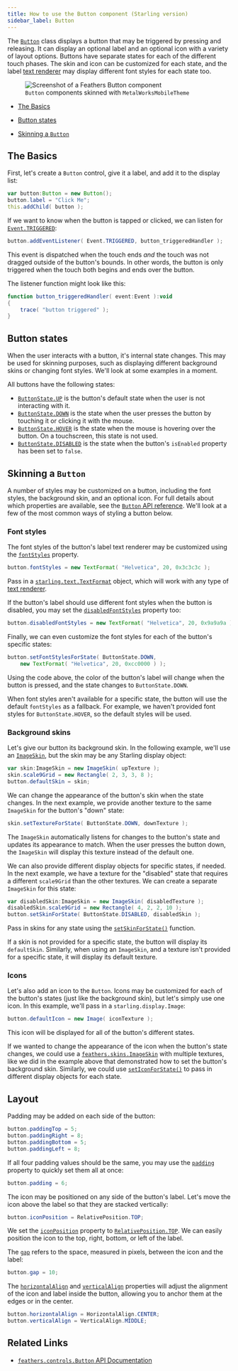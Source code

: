 ```yaml
---
title: How to use the Button component (Starling version)
sidebar_label: Button
---
```


The [`Button`](/api-reference/feathers/controls/Button.html) class displays a button that may be triggered by pressing and releasing. It can display an optional label and an optional icon with a variety of layout options. Buttons have separate states for each of the different touch phases. The skin and icon can be customized for each state, and the label [text renderer](./text-renderers.md) may display different font styles for each state too.

<figure>
<img src="/learn/as3-starling/images/button.png" srcset="/learn/as3-starling/images/button@2x.png 2x" alt="Screenshot of a Feathers Button component" />
<figcaption><code>Button</code> components skinned with <code>MetalWorksMobileTheme</code></figcaption>
</figure>

- [The Basics](#the-basics)

- [Button states](#button-states)

- [Skinning a `Button`](#skinning-a-button)

## The Basics

First, let's create a `Button` control, give it a label, and add it to the display list:

```actionscript
var button:Button = new Button();
button.label = "Click Me";
this.addChild( button );
```

If we want to know when the button is tapped or clicked, we can listen for [`Event.TRIGGERED`](/api-reference/feathers/controls/BasicButton.html#event:triggered):

```actionscript
button.addEventListener( Event.TRIGGERED, button_triggeredHandler );
```

This event is dispatched when the touch ends _and_ the touch was not dragged outside of the button's bounds. In other words, the button is only triggered when the touch both begins and ends over the button.

The listener function might look like this:

```actionscript
function button_triggeredHandler( event:Event ):void
{
    trace( "button triggered" );
}
```

## Button states

When the user interacts with a button, it's internal state changes. This may be used for skinning purposes, such as displaying different background skins or changing font styles. We'll look at some examples in a moment.

All buttons have the following states:

- [`ButtonState.UP`](/api-reference/feathers/controls/ButtonState.html#UP) is the button's default state when the user is not interacting with it.
- [`ButtonState.DOWN`](/api-reference/feathers/controls/ButtonState.html#DOWN) is the state when the user presses the button by touching it or clicking it with the mouse.
- [`ButtonState.HOVER`](/api-reference/feathers/controls/ButtonState.html#HOVER) is the state when the mouse is hovering over the button. On a touchscreen, this state is not used.
- [`ButtonState.DISABLED`](/api-reference/feathers/controls/ButtonState.html#DISABLED) is the state when the button's `isEnabled` property has been set to `false`.

## Skinning a `Button`

A number of styles may be customized on a button, including the font styles, the background skin, and an optional icon. For full details about which properties are available, see the [`Button` API reference](/api-reference/feathers/controls/Button.html). We'll look at a few of the most common ways of styling a button below.

### Font styles

The font styles of the button's label text renderer may be customized using the [`fontStyles`](/api-reference/feathers/controls/Button.html#fontStyles) property.

```actionscript
button.fontStyles = new TextFormat( "Helvetica", 20, 0x3c3c3c );
```

Pass in a [`starling.text.TextFormat`](http://doc.starling-framework.org/current/starling/text/TextFormat.html) object, which will work with any type of [text renderer](./text-renderers.md).

If the button's label should use different font styles when the button is disabled, you may set the [`disabledFontStyles`](/api-reference/feathers/controls/Button.html#disabledFontStyles) property too:

```actionscript
button.disabledFontStyles = new TextFormat( "Helvetica", 20, 0x9a9a9a );
```

Finally, we can even customize the font styles for each of the button's specific states:

```actionscript
button.setFontStylesForState( ButtonState.DOWN,
	new TextFormat( "Helvetica", 20, 0xcc0000 ) );
```

Using the code above, the color of the button's label will change when the button is pressed, and the state changes to `ButtonState.DOWN`.

When font styles aren't available for a specific state, the button will use the default `fontStyles` as a fallback. For example, we haven't provided font styles for `ButtonState.HOVER`, so the default styles will be used.

### Background skins

Let's give our button its background skin. In the following example, we'll use an [`ImageSkin`](/api-reference/feathers/skins/ImageSkin.html), but the skin may be any Starling display object:

```actionscript
var skin:ImageSkin = new ImageSkin( upTexture );
skin.scale9Grid = new Rectangle( 2, 3, 3, 8 );
button.defaultSkin = skin;
```

We can change the appearance of the button's skin when the state changes. In the next example, we provide another texture to the same `ImageSkin` for the button's "down" state:

```actionscript
skin.setTextureForState( ButtonState.DOWN, downTexture );
```

The `ImageSkin` automatically listens for changes to the button's state and updates its appearance to match. When the user presses the button down, the `ImageSkin` will display this texture instead of the default one.

We can also provide different display objects for specific states, if needed. In the next example, we have a texture for the "disabled" state that requires a different `scale9Grid` than the other textures. We can create a separate `ImageSkin` for this state:

```actionscript
var disabledSkin:ImageSkin = new ImageSkin( disabledTexture );
disabledSkin.scale9Grid = new Rectangle( 4, 2, 2, 10 );
button.setSkinForState( ButtonState.DISABLED, disabledSkin );
```

Pass in skins for any state using the [`setSkinForState()`](</api-reference/feathers/controls/BasicButton.html#setSkinForState()>) function.

If a skin is not provided for a specific state, the button will display its `defaultSkin`. Similarly, when using an `ImageSkin`, and a texture isn't provided for a specific state, it will display its default texture.

### Icons

Let's also add an icon to the `Button`. Icons may be customized for each of the button's states (just like the background skin), but let's simply use one icon. In this example, we'll pass in a `starling.display.Image`:

```actionscript
button.defaultIcon = new Image( iconTexture );
```

This icon will be displayed for all of the button's different states.

If we wanted to change the appearance of the icon when the button's state changes, we could use a [`feathers.skins.ImageSkin`](/api-reference/feathers/skins/ImageSkin.html) with multiple textures, like we did in the example above that demonstrated how to set the button's background skin. Similarly, we could use [`setIconForState()`](</api-reference/feathers/controls/Button.html#setIconForState()>) to pass in different display objects for each state.

## Layout

Padding may be added on each side of the button:

```actionscript
button.paddingTop = 5;
button.paddingRight = 8;
button.paddingBottom = 5;
button.paddingLeft = 8;
```

If all four padding values should be the same, you may use the [`padding`](/api-reference/feathers/controls/Button.html#padding) property to quickly set them all at once:

```actionscript
button.padding = 6;
```

The icon may be positioned on any side of the button's label. Let's move the icon above the label so that they are stacked vertically:

```actionscript
button.iconPosition = RelativePosition.TOP;
```

We set the [`iconPosition`](/api-reference/feathers/controls/Button.html#iconPosition) property to [`RelativePosition.TOP`](/api-reference/feathers/layout/RelativePosition.html#TOP). We can easily position the icon to the top, right, bottom, or left of the label.

The [`gap`](/api-reference/feathers/controls/Button.html#gap) refers to the space, measured in pixels, between the icon and the label:

```actionscript
button.gap = 10;
```

The [`horizontalAlign`](/api-reference/feathers/controls/Button.html#horizontalAlign) and [`verticalAlign`](/api-reference/feathers/controls/Button.html#verticalAlign) properties will adjust the alignment of the icon and label inside the button, allowing you to anchor them at the edges or in the center.

```actionscript
button.horizontalAlign = HorizontalAlign.CENTER;
button.verticalAlign = VerticalAlign.MIDDLE;
```

## Related Links

- [`feathers.controls.Button` API Documentation](/api-reference/feathers/controls/Button.html)
